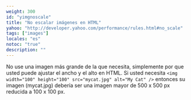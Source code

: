 ```yaml
---
weight: 300
id: "yimgnoscale"
title: "No escalar imágenes en HTML"
yahoo: "http://developer.yahoo.com/performance/rules.html#no_scale"
tags: ["images"]
locales: "es"
notoc: "true"
description: ""
---
```


No use una imagen más grande de la que necesita, simplemente por que usted puede ajustar el ancho y el alto en HTML. Si usted necesita `<img width="100" height="100" src="mycat.jpg" alt="My Cat" />` entonces su imagen (mycat.jpg) debería ser una imagen mayor de 500 x 500 px reducida a 100 x 100 px.
